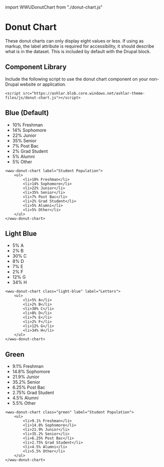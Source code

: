 import WWUDonutChart from "./donut-chart.js"

# Donut Chart
These donut charts can only display eight values or less. If using as markup, the label attribute is required for accessibility, it should describe what is in the dataset. This is included by default with the Drupal block.

## Component Library
Include the following script to use the donut chart component on your non-Drupal website or application.

```
<script src="https://ashlar.blob.core.windows.net/ashlar-theme-files/js/donut-chart.js"></script>
```

## Blue (Default)
<wwu-donut-chart label="Student Population">
    <ul>
        <li>10% Freshman</li>
        <li>14% Sophomore</li>
        <li>22% Junior</li>
        <li>35% Senior</li>
        <li>7% Post Bac</li>
        <li>2% Grad Student</li>
        <li>5% Alumni</li>
        <li>5% Other</li>
    </ul>
</wwu-donut-chart>

    <wwu-donut-chart label="Student Population">
        <ul>
            <li>10% Freshman</li>
            <li>14% Sophomore</li>
            <li>22% Junior</li>
            <li>35% Senior</li>
            <li>7% Post Bac</li>
            <li>2% Grad Student</li>
            <li>5% Alumni</li>
            <li>5% Other</li>
        </ul>
    </wwu-donut-chart>

## Light Blue
<wwu-donut-chart class="light-blue" label="Letters">
    <ul>
        <li>5% A</li>
        <li>2% B</li>
        <li>30% C</li>
        <li>8% D</li>
        <li>7% E</li>
        <li>2% F</li>
        <li>12% G</li>
        <li>34% H</li>
    </ul>
</wwu-donut-chart>

    <wwu-donut-chart class="light-blue" label="Letters">
        <ul>
            <li>5% A</li>
            <li>2% B</li>
            <li>30% C</li>
            <li>8% D</li>
            <li>7% E</li>
            <li>2% F</li>
            <li>12% G</li>
            <li>34% H</li>
        </ul>
    </wwu-donut-chart>

## Green
<wwu-donut-chart class="green" label="Student Population">
    <ul>
        <li>9.1% Freshman</li>
        <li>14.8% Sophomore</li>
        <li>21.9% Junior</li>
        <li>35.2% Senior</li>
        <li>6.25% Post Bac</li>
        <li>2.75% Grad Student</li>
        <li>4.5% Alumni</li>
        <li>5.5% Other</li>
    </ul>
</wwu-donut-chart>

    <wwu-donut-chart class="green" label="Student Population">
        <ul>
            <li>9.1% Freshman</li>
            <li>14.8% Sophomore</li>
            <li>21.9% Junior</li>
            <li>35.2% Senior</li>
            <li>6.25% Post Bac</li>
            <li>2.75% Grad Student</li>
            <li>4.5% Alumni</li>
            <li>5.5% Other</li>
        </ul>
    </wwu-donut-chart>